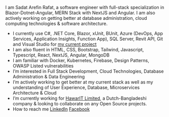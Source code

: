 I am Sadat Arefin Rafat, a software engineer with full-stack specialization in Blazor-Dotnet-Angular, MERN Stack with NextJS and Angular. I am also actively working on getting better at database administration, cloud computing technologies & software architecture.

- I currently use C#, .NET Core, Blazor, xUnit, BUnit, Azure (DevOps, App Services, Application Insights, Function App), SQL Server, Revit API, Git and Visual Studio for [my current project](https://rensa.nl/kennis-en-diensten/digitaal/revit)
- I am also fluent in HTML, CSS, Bootstrap, Tailwind, Javascript, Typescript, React, NextJS, Angular, MongoDB
- I am familiar with Docker, Kubernetes, Firebase, Design Patterns, OWASP Listed vulnerabilities
- I’m interested in Full Stack Development, Cloud Technologies, Database Administration & Data Engineering
- I’m actively working to get better at my current stack as well as my understanding of User Experience, Database, Microservices Architecture & Cloud
- I’m currently working for [HawarIT Limited](https://www.hawarit.com/), a Dutch-Bangladeshi company & looking to collaborate on any Open Source projects.
- How to reach me [LinkedIn](https://www.linkedin.com/in/sadat-arefin-rafat/) [Facebook](https://www.facebook.com/sadat.arefin.dev)
